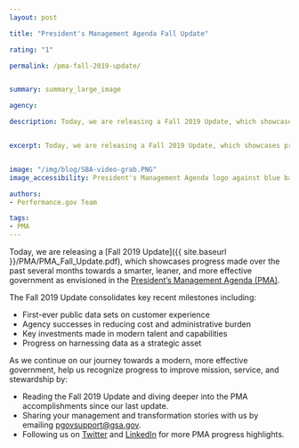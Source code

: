 ```yaml
---
layout: post

title: "President's Management Agenda Fall Update"

rating: "1"

permalink: /pma-fall-2019-update/


summary: summary_large_image

agency:

description: Today, we are releasing a Fall 2019 Update, which showcases progress made over the past several months towards a smarter, leaner, and more effective government as envisioned in the President’s Management Agenda (PMA).


excerpt: Today, we are releasing a Fall 2019 Update, which showcases progress made over the past several months towards a smarter, leaner, and more effective government as envisioned in the President’s Management Agenda (PMA).


image: "/img/blog/SBA-video-grab.PNG"
image_accessibility: President's Management Agenda logo against blue background.

authors:
- Performance.gov Team

tags:
- PMA
---
```


Today, we are releasing a [Fall 2019 Update]({{ site.baseurl }}/PMA/PMA_Fall_Update.pdf), which showcases progress made over the past several months towards a smarter, leaner, and more effective government as envisioned in the [President’s Management Agenda (PMA)](https://www.performance.gov/PMA/PMA.html).

The Fall 2019 Update consolidates key recent milestones including:
- First-ever public data sets on customer experience
- Agency successes in reducing cost and administrative burden
- Key investments made in modern talent and capabilities
- Progress on harnessing data as a strategic asset

As we continue on our journey towards a modern, more effective government, help us recognize progress to improve mission, service, and stewardship by:
- Reading the Fall 2019 Update and diving deeper into the PMA accomplishments since our last update.
- Sharing your management and transformation stories with us by emailing <pgovsupport@gsa.gov>.
- Following us on [Twitter](https://twitter.com/PerformanceGov) and [LinkedIn](https://www.linkedin.com/company/performance-gov/) for more PMA progress highlights.
